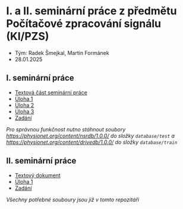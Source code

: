 # I. a II. seminární práce z předmětu Počítačové zpracování signálu (KI/PZS)

- Tým: Radek Šmejkal, Martin Formánek
- 28.01.2025

## I. seminární práce

- [Textová část seminární práce](PZS1/SeminarniPrace-I.md)
- [Úloha 1](PZS1/SeminarniPrace-I(1).ipynb)
- [Úloha 2](PZS1/SeminarniPrace-I(2).ipynb)
- [Úloha 3](PZS1/SeminarniPrace-I(3).ipynb)
- [Zadání](PZS1/SeminarniPrace-I.pdf)

_Pro správnou funkčnost nutno stáhnout soubory
<https://physionet.org/content/nsrdb/1.0.0/> do složky `database/test` a <https://physionet.org/content/drivedb/1.0.0/> do složky `database/train`_

## II. seminární práce

- [Textový dokument](PZS2/SeminarniPrace-II.md)
- [Úloha 1](PZS2/SeminarniPrace-II.ipynb)
- [Zadání](PZS2/SeminarniPrace-II.pdf)

_Všechny potřebné souboury jsou již v tomto repozitáři_
